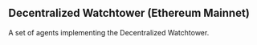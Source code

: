 ## Decentralized Watchtower (Ethereum Mainnet)

A set of agents implementing the Decentralized Watchtower.
